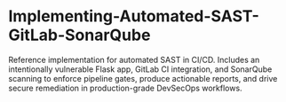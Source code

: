 # Implementing-Automated-SAST-GitLab-SonarQube
Reference implementation for automated SAST in CI/CD. Includes an intentionally vulnerable Flask app, GitLab CI integration, and SonarQube scanning to enforce pipeline gates, produce actionable reports, and drive secure remediation in production-grade DevSecOps workflows.
